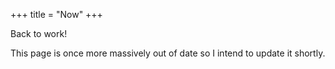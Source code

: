 +++
title = "Now"
+++

Back to work!

This page is once more massively out of date so I intend to update it shortly.